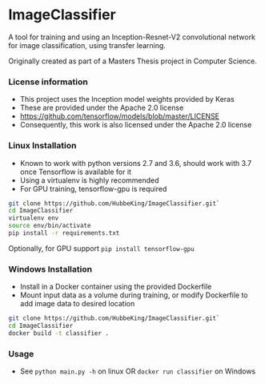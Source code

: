 # ImageClassifier

A tool for training and using an Inception-Resnet-V2 convolutional network for image classification, using transfer learning.

Originally created as part of a Masters Thesis project in Computer Science.

### License information

* This project uses the Inception model weights provided by Keras
* These are provided under the Apache 2.0 license
* https://github.com/tensorflow/models/blob/master/LICENSE
* Consequently, this work is also licensed under the Apache 2.0 license

### Linux Installation

* Known to work with python versions 2.7 and 3.6, should work with 3.7 once Tensorflow is available for it
* Using a virtualenv is highly recommended
* For GPU training, tensorflow-gpu is required

```sh
git clone https://github.com/HubbeKing/ImageClassifier.git`
cd ImageClassifier
virtualenv env
source env/bin/activate
pip install -r requirements.txt
```
Optionally, for GPU support `pip install tensorflow-gpu`

### Windows Installation

* Install in a Docker container using the provided Dockerfile
* Mount input data as a volume during training, or modify Dockerfile to add image data to desired location

```sh
git clone https://github.com/HubbeKing/ImageClassifier.git`
cd ImageClassifier
docker build -t classifier .
```

### Usage

* See `python main.py -h` on linux OR `docker run classifier` on Windows
